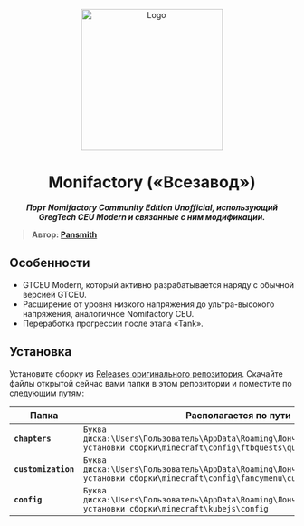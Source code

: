 <p align="center"><img src="https://github.com/ThePansmith/Monifactory/assets/70342772/4ac1d5e7-0610-4f44-bfed-b3b2022eecc0" height="250" alt="Logo"></p>
<h1 align="center">Monifactory («Всезавод»)</h1>
<p align="center"><b><i>Порт Nomifactory Community Edition Unofficial, использующий GregTech CEU Modern и связанные с ним модификации.</i></b></p>

> **Автор: [Pansmith](https://github.com/ThePansmith)**

## Особенности
- GTCEU Modern, который активно разрабатывается наряду с обычной версией GTCEU.
- Расширение от уровня низкого напряжения до ультра-высокого напряжения, аналогичное Nomifactory CEU.
- Переработка прогрессии после этапа «Tank».

## Установка

Установите сборку из [Releases оригинального репозитория](https://github.com/ThePansmith/Monifactory/releases/). Скачайте файлы открытой сейчас вами папки в этом репозитории и поместите по следующим путям:

| Папка | Располагается по пути |
| - | - |
| **`chapters`** | `Буква диска:\Users\Пользователь\AppData\Roaming\Лончер\instances\Название установки сборки\minecraft\config\ftbquests\quests\chapters` |
| **`customization`** | `Буква диска:\Users\Пользователь\AppData\Roaming\Лончер\instances\Название установки сборки\minecraft\config\fancymenu\customization` |
| **`config`** | `Буква диска:\Users\Пользователь\AppData\Roaming\Лончер\instances\Название установки сборки\minecraft\kubejs\config` |